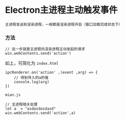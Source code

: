 # Electron主进程主动触发事件
```
主进程发送到渲染进程，一般都是渲染进程开启（窗口加载完成状态下）
```

### 方法

```
// 这一步就是主进程向渲染进程主动发起的请求
win.webContents.send('action')
```
如上，可简化为
`index.html`
```
ipcRenderer.on('action' ,(event ,arg) => {
    // 得到传入的a的值
    console.log(arg)
})
```
`mian.js`
```
// 主进程相关处理
let a  = "asdasdasdasd"
win.webContents.send('action',a)
```
